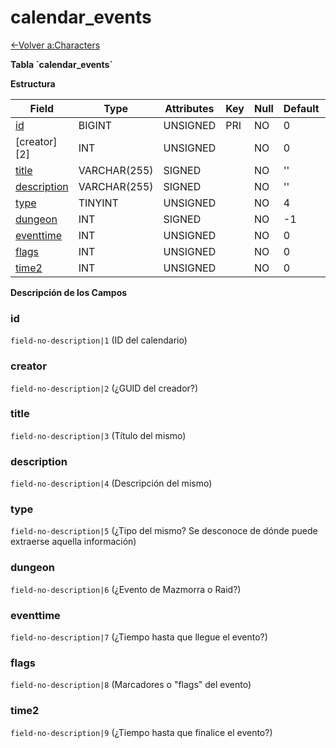 # calendar\_events

[<-Volver a:Characters](database-characters)

**Tabla \`calendar\_events\`**

**Estructura**

| Field            | Type         | Attributes | Key | Null | Default | Extra | Comment  |
| ---------------- | ------------ | ---------- | --- | ---- | ------- | ----- | -------- |
| [id][1]          | BIGINT       | UNSIGNED   | PRI | NO   | 0       |       |          |
| [creator][2]     | INT          | UNSIGNED   |     | NO   | 0       |       |          |
| [title][3]       | VARCHAR(255) | SIGNED     |     | NO   | ''      |       |          |
| [description][4] | VARCHAR(255) | SIGNED     |     | NO   | ''      |       |          |
| [type][5]        | TINYINT      | UNSIGNED   |     | NO   | 4       |       |          |
| [dungeon][6]     | INT          | SIGNED     |     | NO   | -1      |       |          |
| [eventtime][7]   | INT          | UNSIGNED   |     | NO   | 0       |       |          |
| [flags][8]       | INT          | UNSIGNED   |     | NO   | 0       |       |          |
| [time2][9]       | INT          | UNSIGNED   |     | NO   | 0       |       |          |

[1]: #id
[3]: #creator
[4]: #title
[5]: #description
[6]: #type
[7]: #dungeon
[8]: #eventtime
[9]: #flags
[10]: #time2

**Descripción de los Campos**

### id

`field-no-description|1` (ID del calendario)

### creator

`field-no-description|2` (¿GUID del creador?)

### title

`field-no-description|3` (Título del mismo)

### description

`field-no-description|4` (Descripción del mismo)

### type

`field-no-description|5` (¿Tipo del mismo? Se desconoce de dónde puede extraerse aquella información)

### dungeon

`field-no-description|6` (¿Evento de Mazmorra o Raid?)

### eventtime

`field-no-description|7` (¿Tiempo hasta que llegue el evento?)

### flags

`field-no-description|8` (Marcadores o "flags" del evento)

### time2

`field-no-description|9` (¿Tiempo hasta que finalice el evento?)
